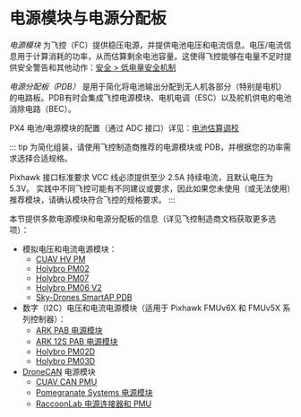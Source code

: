 # 电源模块与电源分配板

_电源模块_ 为飞控（FC）提供稳压电源，并提供电池电压和电流信息。电压/电流信息用于计算消耗的功率，从而估算剩余电池容量。这使得飞控能够在电量不足时提供安全警告和其他动作：[安全 > 低电量安全机制](../config/safety.md#battery-level-failsafe)

_电源分配板（PDB）_ 是用于简化将电池输出分配到无人机各部分（特别是电机）的电路板。PDB有时会集成飞控电源模块、电机电调（ESC）以及舵机供电的电池消除电路（BEC）。

PX4 电池/电源模块的配置（通过 ADC 接口）详见：[电池估算调校](../config/battery.md)

::: tip
为简化组装，请使用飞控制造商推荐的电源模块或 PDB，并根据您的功率需求选择合适规格。

Pixhawk 接口标准要求 VCC 线必须提供至少 2.5A 持续电流，且默认电压为 5.3V。
实践中不同飞控可能有不同建议或要求，因此如果您未使用（或无法使用）推荐模块，请确认模块符合飞控的规格要求。
:::

本节提供多款电源模块和电源分配板的信息（详见飞控制造商文档获取更多选项）：

- 模拟电压和电流电源模块：
  - [CUAV HV PM](../power_module/cuav_hv_pm.md)
  - [Holybro PM02](../power_module/holybro_pm02.md)
  - [Holybro PM07](../power_module/holybro_pm07_pixhawk4_power_module.md)
  - [Holybro PM06 V2](../power_module/holybro_pm06_pixhawk4mini_power_module.md)
  - [Sky-Drones SmartAP PDB](../power_module/sky-drones_smartap-pdb.md)
- 数字（I2C）电压和电流电源模块（适用于 Pixhawk FMUv6X 和 FMUv5X 系列控制器）：
  - [ARK PAB 电源模块](../power_module/ark_pab_power_module.md)
  - [ARK 12S PAB 电源模块](../power_module/ark_12s_pab_power_module.md)
  - [Holybro PM02D](../power_module/holybro_pm02d.md)
  - [Holybro PM03D](../power_module/holybro_pm03d.md)
- [DroneCAN](../dronecan/index.md) 电源模块
  - [CUAV CAN PMU](../dronecan/cuav_can_pmu.md)
  - [Pomegranate Systems 电源模块](../dronecan/pomegranate_systems_pm.md)
  - [RaccoonLab 电源连接器和 PMU](../dronecan/raccoonlab_power.md)